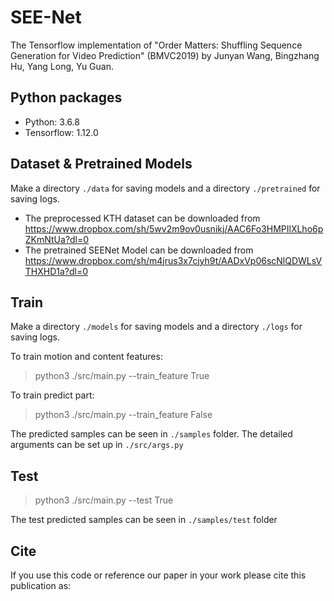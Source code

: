 # SEE-Net
The Tensorflow implementation of "Order Matters: Shuffling Sequence
Generation for Video Prediction" (BMVC2019) by Junyan Wang, Bingzhang Hu, Yang Long, Yu Guan.

## Python packages
* Python: 3.6.8
* Tensorflow: 1.12.0

## Dataset & Pretrained Models
Make a directory `./data` for saving models and a directory `./pretrained` for saving logs.
* The preprocessed KTH dataset can be downloaded from https://www.dropbox.com/sh/5wv2m9ov0usnikj/AAC6Fo3HMPIlXLho6pZKmNtUa?dl=0
* The pretrained SEENet Model can be downloaded from https://www.dropbox.com/sh/m4jrus3x7cjyh9t/AADxVp06scNlQDWLsVTHXHD1a?dl=0

## Train
Make a directory `./models` for saving models and a directory `./logs` for saving logs.

To train motion and content features:
> python3 ./src/main.py --train_feature True

To train predict part:
> python3 ./src/main.py --train_feature False

The predicted samples can be seen in `./samples` folder. The detailed arguments can be set up in `./src/args.py`
 

## Test
> python3 ./src/main.py --test True

The test predicted samples can be seen in `./samples/test` folder

## Cite
If you use this code or reference our paper in your work please cite this publication as:
```

```


